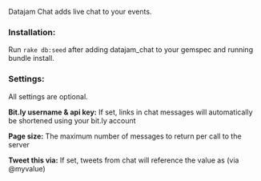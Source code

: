 Datajam Chat adds live chat to your events.

### Installation:

Run `rake db:seed` after adding datajam_chat to your gemspec and
running bundle install.

### Settings:

All settings are optional.

__Bit.ly username & api key:__ If set, links in chat messages will
automatically be shortened using your bit.ly account

__Page size:__ The maximum number of messages to return per call to the server

__Tweet this via:__ If set, tweets from chat will reference the value
as (via @myvalue)